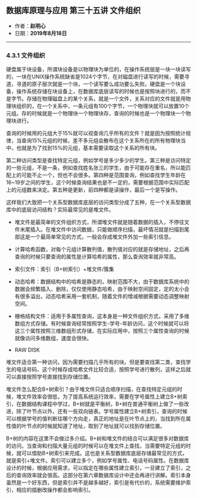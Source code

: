 ## 数据库原理与应用 第三十五讲 文件组织

- 作者：**赵明心**
- 日期：**2019年8月18日**

---

### **4.3.1 文件组织**

硬盘属于块设备，所谓块设备是以物理块为单位的，在操作系统层是一块一块读写的，一块在UNIX操作系统缺省是1024个字节，在对磁盘进行读写的时候，需要寻道，寻道的原子层次就是一个块，一个读写要么成功要么失败。硬盘是一个块设备，操作系统存储在块设备上，在数据库底层读写的时候也是按照块进行的，而不是字节。存储在物理磁盘上的某个关系，就是一个文件，关系对应的文件就是用物理块组织的，在一个关系中，一条元组有100个字节，一个物理块就可以放置10个元组。存的时候就是一个物理块一个物理块存，查询的时候也是一个物理块一个物理块进行。

查询的时候用的元组大于15%就可以视查询几乎所有的文件？就是因为按照统计规律，当查询15%元组的时候，差不多元组会散布在这个关系所在的所有物理块当中，也就是为了找到15%的元组，基本需要读取这个关系的所有块。

第二种访问类型是查找特定元组，例如学号是多少多少的学生。第三种是访问特定的一些元组，不是一条，例如查找姓名张三的学生，由于可能存在重名，所以能匹配上的可能不止一个，但也不会很多。第四种是范围查询，例如查找学生年龄在16~19岁之间的学生，这个时候查询结果也是不一定的，需要根据范围中实际匹配上的元组数来决定。第五种是更新，前四种都是读操作，最后一个是写操作。

这样我们大致把一个关系型数据库底层的访问类型分成了五种，在一个关系型数据库中的底层访问结构？实际最常见的是堆文件。

- 堆文件是最简单的文件组织方式，所谓堆文件就是随着数据的插入，不停往文件末尾插入。在堆文件中访问数据，只能做顺序扫描，最坏情况就是扫描到尾部这是一个最简单常见的方式，一般会存成堆文件外加一些索引信息。
- 计算哈希函数，对每个元组计算散列值，散列值对应的就是存储地址，之后再查询的时候只要查询的属性是计算哈希的属性，那么查询效率就非常高。

- 索引文件：索引（B+树索引）+堆文件/簇集
- 动态哈希：数据结构中的哈希是静态的，映射范围不大，由于数据库系统中的数据会频繁插入、删除，仅仅使用静态哈希，由于映射空间固定，定的太小会有很多溢出，动态哈希采用一套机制，随着文件的增减根据需要动态调整映射空间。
- 栅格结构文件：适用于多属性查询，这本身是一种文件组织方式，采用了多维数组方式存储。有时候查询经常按照学生-学号-年龄访问，这个时候就可以将这三个属性按照三维数组形式存储，在实际应用中，按照三个属性查询的时候就像访问多维数组，速度会很快。
- RAW DISK


堆文件适合第一种访问，因为需要扫描几乎所有的块。但是要查找第二类，查找学生的电话号码，这个时候存成哈希文件比较合适，按照学号进行散列，这样之后就可以直接按照学号直接找到存储位置。

堆文件怎么配合B+树索引？由于堆文件只适合顺序扫描，在查找特定元组的时候，堆文件效率会很低，为了提高系统运行效率，需要在学号属性上建立B+树索引，在数据结构课程中学过，B+树就是平衡树，B+树在普通平衡树上做了一些改进，除了叶节点以外，还有一些双向链表。学号属性建立B+树索引，查询的时候可以根据学号的值判断往哪个方向走，真正的地址是在叶节点上的，当找到所在属性值的叶节点的时候就知道了地址，取到了地址就可以找到存储位置。

B+树的内容在这里不会做过多介绍。B+树和堆文件的结合可以满足很多对数据库的访问。当查询和扫描大量元组的时候可以在堆文件上查找，当需要特定元组的时候，就可以借助B+树索引来完成。这也是关系型数据库底层存储最常见的方式，就是索引+堆文件。索引可以建立多个，例如学号属性、电话号码属性。在数据库设计的时候，根据应用需求，可以指定在哪些属性建立索引，一旦建立了索引，之后的查询效率就会很高。这部分在第六章数据库设计中还会再进行讲解。索引本身虽然是一个好东西，但是索引并不是越多越好，索引是有代价的，系统需要维护索引，相应的插删改操作都会影响索引。

